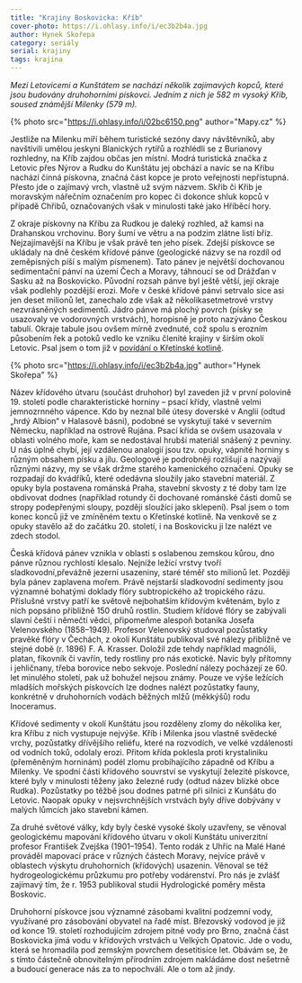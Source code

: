 ```yaml
---
title: "Krajiny Boskovicka: Kříb"
cover-photo: https://i.ohlasy.info/i/ec3b2b4a.jpg
author: Hynek Skořepa
category: seriály
serial: krajiny
tags: krajina
---
```


*Mezi Letovicemi a Kunštátem se nachází několik zajímavých kopců, které jsou budovány druhohorními pískovci. Jedním z nich je 582 m vysoký Kříb, soused známější Milenky (579 m).*

{% photo src="https://i.ohlasy.info/i/02bc6150.png" author="Mapy.cz" %}

Jestliže na Milenku míří během turistické sezóny davy návštěvníků, aby navštívili umělou jeskyni Blanických rytířů a rozhlédli se z Burianovy rozhledny, na Kříb zajdou občas jen místní. Modrá turistická značka z Letovic přes Nýrov a Rudku do Kunštátu jej obchází a navíc se na Kříbu nachází činná pískovna, značná část kopce je proto veřejnosti nepřístupná. Přesto jde o zajímavý vrch, vlastně už svým názvem. Skřib či Křib je moravským nářečním označením pro kopec či dokonce shluk kopců v případě Chřibů, označovaných však v minulosti také jako Hříběcí hory.

Z okraje pískovny na Kříbu za Rudkou je daleký rozhled, až kamsi na Drahanskou vrchovinu. Bory šumí ve větru a na podzim zlátne listí bříz. Nejzajímavější na Kříbu je však právě ten jeho písek. Zdejší pískovce se ukládaly na dně českém křídové pánve (geologické názvy se na rozdíl od zeměpisných píší s malým písmenem). Tato pánev je největší dochovanou sedimentační pánví na území Čech a Moravy, táhnoucí se od Drážďan v Sasku až na Boskovicko. Původní rozsah pánve byl ještě větší, její okraje však podlehly pozdější erozi. Moře v české křídové pánvi setrvalo sice asi jen deset milionů let, zanechalo zde však až několikasetmetrové vrstvy nezvrásněných sedimentů. Jádro pánve má plochý povrch (písky se usazovaly ve vodorovných vrstvách), horopisně je proto nazýváno Českou tabulí. Okraje tabule jsou ovšem mírně zvednuté, což spolu s erozním působením řek a potoků vedlo ke vzniku členité krajiny v širším okolí Letovic. Psal jsem o tom již v [povídání o Křetínské kotlině](https://ohlasy.info/clanky/2019/08/kretinska-kotlina.html).

{% photo src="https://i.ohlasy.info/i/ec3b2b4a.jpg" author="Hynek Skořepa" %}

Název křídového útvaru (součást druhohor) byl zaveden již v první polovině 19. století podle charakteristické horniny – psací křídy, vlastně velmi jemnozrnného vápence. Kdo by neznal bílé útesy doverské v Anglii (odtud „hrdý Albion“ v Halasově básni), podobné se vyskytují také v severním Německu, například na ostrově Rujána. Psací křída se ovšem usazovala v oblasti volného moře, kam se nedostával hrubší materiál snášený z pevniny. U nás úplně chybí, její vzdálenou analogií jsou tzv. opuky, vápnité horniny s různým obsahem písku a jílu. Geologové je podrobněji rozlišují a nazývají různými názvy, my se však držme starého kamenického označení. Opuky se rozpadají do kvádříků, které odedávna sloužily jako stavební materiál. Z opuky byla postavena románská Praha, stavební skvosty z té doby tam lze obdivovat dodnes (například rotundy či dochované románské části domů se stropy podepřenými sloupy, později sloužící jako sklepení). Psal jsem o tom konec konců již ve zmíněném textu o Křetínské kotlině. Na venkově se z opuky stavělo až do začátku 20. století, i na Boskovicku ji lze nalézt ve zdech stodol.

Česká křídová pánev vznikla v oblasti s oslabenou zemskou kůrou, dno pánve různou rychlostí klesalo. Nejníže ležící vrstvy tvoří sladkovodní,převážně jezerní usazeniny, staré téměř sto milionů let. Později byla pánev zaplavena mořem. Právě nejstarší sladkovodní sedimenty jsou významné bohatými doklady flóry subtropického až tropického rázu. Příslušné vrstvy patří ke světově nejbohatším křídovým květenám, bylo z nich popsáno přibližně 150 druhů rostlin. Studiem křídové flóry se zabývali slavní čeští i němečtí vědci, připomeňme alespoň botanika Josefa Velenovského (1858–1949). Profesor Velenovský studoval pozůstatky pravěké flóry v Čechách, z okolí Kunštátu publikoval své nálezy přibližně ve stejné době (r. 1896) F. A. Krasser. Doložil zde tehdy například magnólii, platan, fíkovník či vavřín, tedy rostliny pro nás exotické. Navíc byly přítomny i jehličnany, třeba borovice nebo sekvoje. Poslední nálezy pocházejí ze 60. let minulého století, pak už bohužel nejsou známy. Pouze ve výše ležících mladších mořských pískovcích lze dodnes nalézt pozůstatky fauny, konkrétně v druhohorních vodách běžných mlžů (měkkýšů) rodu Inoceramus.

Křídové sedimenty v okolí Kunštátu jsou rozděleny zlomy do několika ker, kra Kříbu z nich vystupuje nejvýše. Kříb i Milenka jsou vlastně svědecké vrchy, pozůstatky dřívějšího reliéfu, které na rozvodích, ve velké vzdálenosti od vodních toků, odolaly erozi. Přitom křída poklesla proti krystaliniku (přeměněným horninám) podél zlomu probíhajícího západně od Kříbu a Milenky. Ve spodní části křídového souvrství se vyskytují železité pískovce, které byly v minulosti těženy jako železné rudy (odtud název blízké obce Rudka). Pozůstatky po těžbě jsou dodnes patrné při silnici z Kunšátu do Letovic. Naopak opuky v nejsvrchnějších vrstvách byly dříve dobývány v malých lůmcích jako stavební kámen.

Za druhé světové války, kdy byly české vysoké školy uzavřeny, se věnoval geologickému mapování křídového útvaru v okolí Kunštátu univerzitní profesor František Zvejška (1901–1954). Tento rodák z Uhřic na Malé Hané prováděl mapovací práce v různých částech Moravy, nejvíce právě v oblastech výskytu druhohorních (křídových) usazenin. Věnoval se též hydrogeologickému průzkumu pro potřeby vodárenství. Pro nás je zvlášť zajímavý tím, že r. 1953 publikoval studii Hydrologické poměry města Boskovic.

Druhohorní pískovce jsou významné zásobami kvalitní podzemní vody, využívané pro zásobování obyvatel na řadě míst. Březovský vodovod je již od konce 19. století rozhodujícím zdrojem pitné vody pro Brno, značná část Boskovicka jímá vodu v křídových vrstvách u Velkých Opatovic. Jde o vodu, která se hromadila pod zemským povrchem desetitisíce let. Obávám se, že s tímto částečně obnovitelným přírodním zdrojem nakládáme dost nešetrně a budoucí generace nás za to nepochválí. Ale o tom až jindy.
